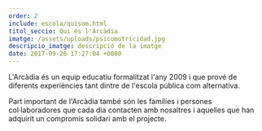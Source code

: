 ```yaml
---
order: 2
include: escola/quisom.html
titol_seccio: Qui és l'Arcàdia
imatge: /assets/uploads/psicomotricidad.jpg
descripcio_imatge: descripció de la imatge
date: 2017-09-26 17:27:04 +0000
---
```

L'Arcàdia és un equip educatiu formalitzat l'any 2009 i que prové de diferents experiències tant dintre de l'escola pública com alternativa.

Part important de l'Arcàdia també són les famílies i persones col·laboradores que cada dia contacten amb nosaltres i aquelles que han adquirit un compromís solidari amb el projecte.
